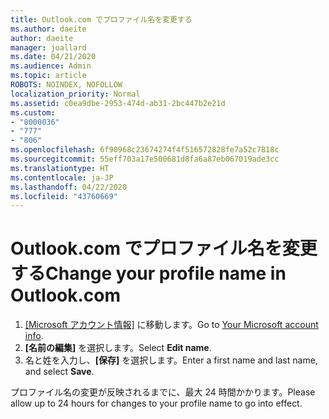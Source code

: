 ```yaml
---
title: Outlook.com でプロファイル名を変更する
ms.author: daeite
author: daeite
manager: joallard
ms.date: 04/21/2020
ms.audience: Admin
ms.topic: article
ROBOTS: NOINDEX, NOFOLLOW
localization_priority: Normal
ms.assetid: c0ea9dbe-2953-474d-ab31-2bc447b2e21d
ms.custom:
- "8000036"
- "777"
- "806"
ms.openlocfilehash: 6f90968c23674274f4f516572828fe7a52c7818c
ms.sourcegitcommit: 55eff703a17e500681d8fa6a87eb067019ade3cc
ms.translationtype: HT
ms.contentlocale: ja-JP
ms.lasthandoff: 04/22/2020
ms.locfileid: "43760669"
---
```

# <a name="change-your-profile-name-in-outlookcom"></a><span data-ttu-id="fe1ea-102">Outlook.com でプロファイル名を変更する</span><span class="sxs-lookup"><span data-stu-id="fe1ea-102">Change your profile name in Outlook.com</span></span>

1. <span data-ttu-id="fe1ea-103">[[Microsoft アカウント情報]](https://go.microsoft.com/fwlink/p/?linkid=860841) に移動します。</span><span class="sxs-lookup"><span data-stu-id="fe1ea-103">Go to [Your Microsoft account info](https://go.microsoft.com/fwlink/p/?linkid=860841).</span></span>
2. <span data-ttu-id="fe1ea-104">**[名前の編集]** を選択します。</span><span class="sxs-lookup"><span data-stu-id="fe1ea-104">Select **Edit name**.</span></span>
3. <span data-ttu-id="fe1ea-105">名と姓を入力し、**[保存]** を選択します。</span><span class="sxs-lookup"><span data-stu-id="fe1ea-105">Enter a first name and last name, and select **Save**.</span></span>

<span data-ttu-id="fe1ea-106">プロファイル名の変更が反映されるまでに、最大 24 時間かかります。</span><span class="sxs-lookup"><span data-stu-id="fe1ea-106">Please allow up to 24 hours for changes to your profile name to go into effect.</span></span>
